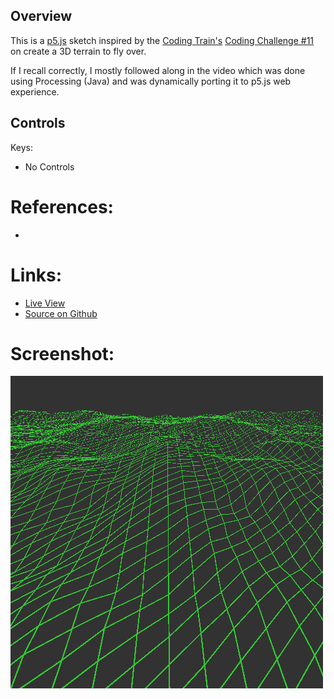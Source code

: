 
## Overview

This is a [p5.js][p5js-home] sketch inspired by the [Coding Train's][coding-train] [Coding Challenge #11][ct-challenge-11] on create a 3D terrain to fly over.

If I recall correctly, I mostly followed along in the video which was done using Processing (Java) and was dynamically porting it to p5.js web experience.


## Controls
Keys:

- No Controls

# References:

*

# Links: 

* [Live View][live-view]
* [Source on Github][source-code]


# Screenshot:

![screenshot][screenshot-01]

[p5js-home]: https://p5js.org/
[coding-train]: https://thecodingtrain.com/
[ct-challenge-11]: https://www.youtube.com/watch?v=IKB1hWWedMk&list=PLRqwX-V7Uu6ZiZxtDDRCi6uhfTH4FilpH&index=14
[source-code]: https://github.com/brianhonohan/sketchbook/tree/master/p5js/coding-challenges/terrain-3d-flyover/
[live-view]: https://brianhonohan.com/sketchbook/p5js/coding-challenges/terrain-3d-flyover/

[screenshot-01]: ./screenshot-01.png